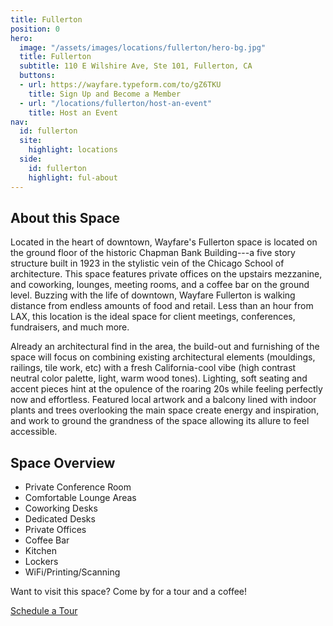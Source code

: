 ```yaml
---
title: Fullerton
position: 0
hero:
  image: "/assets/images/locations/fullerton/hero-bg.jpg"
  title: Fullerton
  subtitle: 110 E Wilshire Ave, Ste 101, Fullerton, CA
  buttons:
  - url: https://wayfare.typeform.com/to/gZ6TKU
    title: Sign Up and Become a Member
  - url: "/locations/fullerton/host-an-event"
    title: Host an Event
nav:
  id: fullerton
  site:
    highlight: locations
  side:
    id: fullerton
    highlight: ful-about
---
```


## About this Space

Located in the heart of downtown, Wayfare's Fullerton space is located on the ground floor of the historic Chapman Bank Building---a five story structure built in 1923 in the stylistic vein of the Chicago School of architecture. This space features private offices on the upstairs mezzanine, and coworking, lounges, meeting rooms, and a coffee bar on the ground level. Buzzing with the life of downtown, Wayfare Fullerton is walking distance from endless amounts of food and retail. Less than an hour from LAX, this location is the ideal space for client meetings, conferences, fundraisers, and much more.

Already an architectural find in the area, the build-out and furnishing of the space will focus on combining existing architectural elements (mouldings, railings, tile work, etc) with a fresh California-cool vibe (high contrast neutral color palette, light, warm wood tones). Lighting, soft seating and accent pieces hint at the opulence of the roaring 20s while feeling perfectly now and effortless. Featured local artwork and a balcony lined with indoor plants and trees overlooking the main space create energy and inspiration, and work to ground the grandness of the space allowing its allure to feel accessible.

## Space Overview

* Private Conference Room
* Comfortable Lounge Areas
* Coworking Desks
* Dedicated Desks
* Private Offices
* Coffee Bar
* Kitchen
* Lockers
* WiFi/Printing/Scanning


Want to visit this space? Come by for a tour and a coffee!

<a href="https://wayfare.typeform.com/to/AJd85z" class="btn btn-primary">Schedule a Tour</a>
